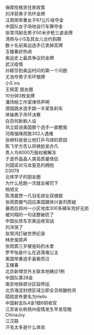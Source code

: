 保障性租赁住房政策  
刘洋获男子吊环金牌  
汪周雨举重女子87公斤级夺金  
中国队女子场地自行车赛夺金  
张常鸿射击男子50米步枪三姿金牌  
清扬与小S及其女儿合约到期  
数十名前奥运选手已卖掉奖牌  
玉楼春好热闹  
奥运史上最具争议的金牌  
武汉疫情  
孙颖莎到奥运村问的第一个问题  
尤浩夺男子吊环银牌  
小S ins  
王佩雯 朋友圈  
10分钟3枚金牌  
潘玮柏工作室律师声明  
德国跳水选手跳一半紧急刹车  
体操男子吊环决赛  
白百何新剧人设  
巩立姣说美国那个选手一直瞪我  
河南强降雨致302人遇难  
张继科爸爸让他打乒乓球的原因  
陈飞宇方否认将换脸吴亦凡  
贵人鸟8000万股权被解冻  
于途乔晶晶人类高质量情侣  
刘国梁对马龙窒息的拥抱  
D3078  
北体学子的朋友圈  
为什么抢跑一次就会被罚下  
杨旭文  
陈清晨贾一凡羽毛球女双摘银  
张雨霏霸气回应美国媒体兴奋剂质疑  
暴雨后郑州一小区地库300多辆车完好无损  
被刘翔的一句话整破防了  
中国女排东京奥运收官战  
刘洋哭了  
张常鸿打破世界纪录  
林彦俊原声  
张雨霏三岁被爸妈扔水里  
罗芊怡是什么在逃落难公主  
美国举重选手喜极而泣  
玉楼春  
北京新增京外关联本地确诊1例  
中国队第28金  
南京地铁部分区段停运  
北京海淀封控区域立即全员核酸检测  
陌陌宣布更名为Hello  
中国射击队4金1银6铜收官  
江苏省长称扬州疫情发生早发现晚  
ChinaJoy  
江汉路  
汗毛太多是什么体验  
